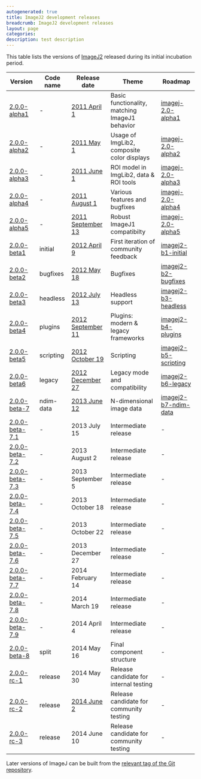 ```yaml
---
autogenerated: true
title: ImageJ2 development releases
breadcrumb: ImageJ2 development releases
layout: page
categories: 
description: test description
---
```


This table lists the versions of [ImageJ2](ImageJ2) released during its initial incubation period.

| Version                                                                                            | Code name | Release date                                                          | Theme                                          | Roadmap                                                                       |
|----------------------------------------------------------------------------------------------------|-----------|-----------------------------------------------------------------------|------------------------------------------------|-------------------------------------------------------------------------------|
| [2.0.0-alpha1](Media_imagej-2.0.0-alpha1.zip)                                           | \-        | [2011 April 1](2011-04-01_-_ImageJ_v2.0.0-alpha1)          | Basic functionality, matching ImageJ1 behavior | [imagej-2.0-alpha1](http://trac.imagej.net/milestone/imagej-2.0-alpha1)       |
| [2.0.0-alpha2](Media_imagej-2.0.0-alpha2.zip)                                           | \-        | [2011 May 1](2011-05-01_-_ImageJ_v2.0.0-alpha2)            | Usage of ImgLib2, composite color displays     | [imagej-2.0-alpha2](http://trac.imagej.net/milestone/imagej-2.0-alpha2)       |
| [2.0.0-alpha3](Media_imagej-2.0.0-alpha3.zip)                                           | \-        | [2011 June 1](2011-06-01_-_ImageJ_v2.0.0-alpha3)           | ROI model in ImgLib2, data & ROI tools         | [imagej-2.0-alpha3](http://trac.imagej.net/milestone/imagej-2.0-alpha3)       |
| [2.0.0-alpha4](Media_imagej-2.0.0-alpha4.zip)                                           | \-        | [2011 August 1](2011-08-01_-_ImageJ_v2.0.0-alpha4)         | Various features and bugfixes                  | [imagej-2.0-alpha4](http://trac.imagej.net/milestone/imagej-2.0-alpha4)       |
| [2.0.0-alpha5](Media_imagej-2.0.0-alpha5.zip)                                           | \-        | [2011 September 13](2011-09-13_-_ImageJ_v2.0.0-alpha5)     | Robust ImageJ1 compatibilty                    | [imagej-2.0-alpha5](http://trac.imagej.net/milestone/imagej-2.0-alpha5)       |
| [2.0.0-beta1](https://maven.imagej.net/content/groups/public/net/imagej/ij-app/2.0.0-beta1/)       | initial   | [2012 April 9](2012-04-09_-_ImageJ_v2.0.0-beta1)           | First iteration of community feedback          | [imagej2-b1-initial](http://trac.imagej.net/milestone/imagej2-b1-initial)     |
| [2.0.0-beta2](https://maven.imagej.net/content/groups/public/net/imagej/ij-app/2.0.0-beta2/)       | bugfixes  | [2012 May 18](2012-05-18_-_ImageJ_v2.0.0-beta2)            | Bugfixes                                       | [imagej2-b2-bugfixes](http://trac.imagej.net/milestone/imagej2-b2-bugfixes)   |
| [2.0.0-beta3](https://maven.imagej.net/content/groups/public/net/imagej/ij-app/2.0.0-beta3/)       | headless  | [2012 July 13](2012-07-13_-_ImageJ_v2.0.0-beta3)           | Headless support                               | [imagej2-b3-headless](http://trac.imagej.net/milestone/imagej2-b3-headless)   |
| [2.0.0-beta4](https://maven.imagej.net/content/groups/public/net/imagej/ij-app/2.0.0-beta4/)       | plugins   | [2012 September 11](2012-09-11_-_ImageJ_v2.0.0-beta4)      | Plugins: modern & legacy frameworks            | [imagej2-b4-plugins](http://trac.imagej.net/milestone/imagej2-b4-plugins)     |
| [2.0.0-beta5](https://maven.imagej.net/content/groups/public/net/imagej/ij-app/2.0.0-beta5/)       | scripting | [2012 October 19](2012-10-19_-_ImageJ_v2.0.0-beta5)        | Scripting                                      | [imagej2-b5-scripting](http://trac.imagej.net/milestone/imagej2-b5-scripting) |
| [2.0.0-beta6](https://maven.imagej.net/content/groups/public/net/imagej/ij-app/2.0.0-beta6/)       | legacy    | [2012 December 27](2012-12-27_-_ImageJ_v2.0.0-beta6)       | Legacy mode and compatibility                  | [imagej2-b6-legacy](http://trac.imagej.net/milestone/imagej2-b6-legacy)       |
| [2.0.0-beta-7](https://maven.imagej.net/content/groups/public/net/imagej/ij-app/2.0.0-beta-7/)     | ndim-data | [2013 June 12](2013-06-12_-_ImageJ_v2.0.0-beta-7)          | N-dimensional image data                       | [imagej2-b7-ndim-data](http://trac.imagej.net/milestone/imagej2-b7-ndim-data) |
| [2.0.0-beta-7.1](https://maven.imagej.net/content/groups/public/net/imagej/ij-app/2.0.0-beta-7.1/) | \-        | 2013 July 15                                                          | Intermediate release                           | \-                                                                            |
| [2.0.0-beta-7.2](https://maven.imagej.net/content/groups/public/net/imagej/ij-app/2.0.0-beta-7.2/) | \-        | 2013 August 2                                                         | Intermediate release                           | \-                                                                            |
| [2.0.0-beta-7.3](https://maven.imagej.net/content/groups/public/net/imagej/ij-app/2.0.0-beta-7.3/) | \-        | 2013 September 5                                                      | Intermediate release                           | \-                                                                            |
| [2.0.0-beta-7.4](https://maven.imagej.net/content/groups/public/net/imagej/ij-app/2.0.0-beta-7.4/) | \-        | 2013 October 18                                                       | Intermediate release                           | \-                                                                            |
| [2.0.0-beta-7.5](https://maven.imagej.net/content/groups/public/net/imagej/ij-app/2.0.0-beta-7.5/) | \-        | 2013 October 22                                                       | Intermediate release                           | \-                                                                            |
| [2.0.0-beta-7.6](https://maven.imagej.net/content/groups/public/net/imagej/ij-app/2.0.0-beta-7.6/) | \-        | 2013 December 27                                                      | Intermediate release                           | \-                                                                            |
| [2.0.0-beta-7.7](https://maven.imagej.net/content/groups/public/net/imagej/ij-app/2.0.0-beta-7.7/) | \-        | 2014 February 14                                                      | Intermediate release                           | \-                                                                            |
| [2.0.0-beta-7.8](https://maven.imagej.net/content/groups/public/net/imagej/ij-app/2.0.0-beta-7.8/) | \-        | 2014 March 19                                                         | Intermediate release                           | \-                                                                            |
| [2.0.0-beta-7.9](https://maven.imagej.net/content/groups/public/net/imagej/ij-app/2.0.0-beta-7.9/) | \-        | 2014 April 4                                                          | Intermediate release                           | \-                                                                            |
| [2.0.0-beta-8](https://maven.imagej.net/content/groups/public/net/imagej/imagej/2.0.0-beta-8/)     | split     | 2014 May 16                                                           | Final component structure                      | \-                                                                            |
| [2.0.0-rc-1](https://maven.imagej.net/content/groups/public/net/imagej/imagej/2.0.0-rc-1/)         | release   | 2014 May 30                                                           | Release candidate for internal testing         | \-                                                                            |
| [2.0.0-rc-2](https://maven.imagej.net/content/groups/public/net/imagej/imagej/2.0.0-rc-2/)         | release   | [2014 June 2](2014-06-04_-_ImageJ_2.0.0_release_candidate) | Release candidate for community testing        | \-                                                                            |
| [2.0.0-rc-3](https://maven.imagej.net/content/groups/public/net/imagej/imagej/2.0.0-rc-3/)         | release   | 2014 June 10                                                          | Release candidate for community testing        | \-                                                                            |

Later versions of ImageJ can be built from the [relevant tag of the Git repository](https://github.com/imagej/imagej/tags).
